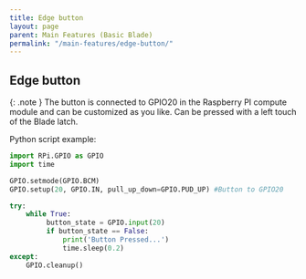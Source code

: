 ```yaml
---
title: Edge button
layout: page
parent: Main Features (Basic Blade)
permalink: "/main-features/edge-button/"
---
```


## Edge button

{: .note }
The button is connected to GPIO20 in the Raspberry PI compute module and can be customized as you like.
Can be pressed with a left touch of the Blade latch.

Python script example:

```python
import RPi.GPIO as GPIO
import time

GPIO.setmode(GPIO.BCM)
GPIO.setup(20, GPIO.IN, pull_up_down=GPIO.PUD_UP) #Button to GPIO20

try:
    while True:
         button_state = GPIO.input(20)
         if button_state == False:
             print('Button Pressed...')
             time.sleep(0.2)
except:
    GPIO.cleanup()
```
